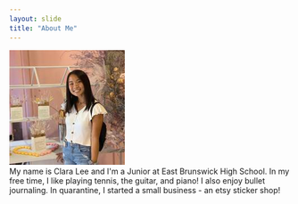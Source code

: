 ```yaml
---
layout: slide
title: "About Me"
---
```

![](bioimage.jpg)<br/>
My name is Clara Lee and I'm a Junior at East Brunswick High School. In my free time, I like playing tennis, the guitar, and piano! I also enjoy bullet journaling. In quarantine, I started a small business - an etsy sticker shop!


